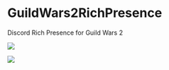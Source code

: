 # GuildWars2RichPresence
Discord Rich Presence for Guild Wars 2

![](https://yeleha.co/2KywbCw)  

![](https://yeleha.co/2wWDKAY)
